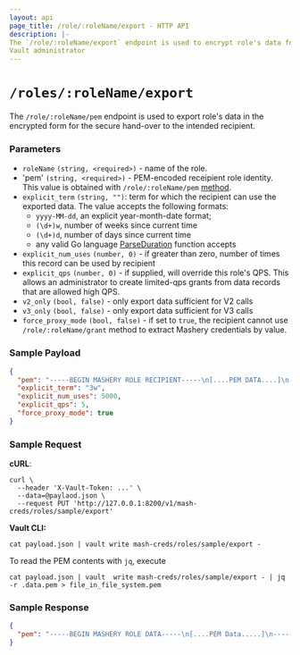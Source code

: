 ```yaml
---
layout: api 
page_title: /role/:roleName/export - HTTP API 
description: |-
The `/role/:roleName/export` endpoint is used to encrypt role's data for secure transfer to another
Vault administrator
---
```


# `/roles/:roleName/export`

The `/role/:roleName/pem` endpoint is used to export role's data in the encrypted form for the secure hand-over to
the intended recipient.

### Parameters

- `roleName` `(string, <required>)` - name of the role.
- 'pem' `(string, <required>)` - PEM-encoded receipient role identity. This value is obtained with 
  `/role/:roleName/pem` [method](./roles_pem.html.markdown). 
- `explicit_term` `(string, "")`: term for which the recipient can use the exported data. The value accepts the following formats:
  - `yyyy-MM-dd`, an explicit year-month-date format;
  - `(\d+)w`, number of weeks since current time
  - `(\d+)d`, number of days since current time
  - any valid Go language [ParseDuration](https://pkg.go.dev/time#example-ParseDuration) function accepts
- `explicit_num_uses` `(number, 0)` - if greater than zero, number of times this record can be used by recipient
- `explicit_qps` `(number, 0)` - if supplied, will override this role's QPS. This allows an administrator to create
   limited-qps grants from data records that are allowed high QPS.
- `v2_only` `(bool, false)` - only export data sufficient for V2 calls
- `v3_only` `(bool, false)` - only export data sufficient for V3 calls
- `force_proxy_mode` `(bool, false)` - if set to `true`, the recipient cannot use `/role/:roleName/grant` method to 
   extract Mashery credentials by value.

### Sample Payload

```json
{
  "pem": "-----BEGIN MASHERY ROLE RECIPIENT-----\n[....PEM DATA....]\n-----END MASHERY ROLE RECIPIENT-----\n",
  "explicit_term": "3w",
  "explicit_num_uses": 5000,
  "explicit_qps": 5,
  "force_proxy_mode": true
}
```

### Sample Request

**cURL**:

```shell
curl \
  --header 'X-Vault-Token: ...' \
  --data=@paylaod.json \
  --request PUT 'http://127.0.0.1:8200/v1/mash-creds/roles/sample/export'
```

**Vault CLI:**

```shell
cat payload.json | vault write mash-creds/roles/sample/export -
```

To read the PEM contents with `jq`, execute
```shell
cat payload.json | vault  write mash-creds/roles/sample/export - | jq -r .data.pem > file_in_file_system.pem
```

### Sample Response

```json
{
  "pem": "-----BEGIN MASHERY ROLE DATA-----\n[....PEM Data.....]\n-----END MASHERY ROLE DATA-----\n"
}
```

